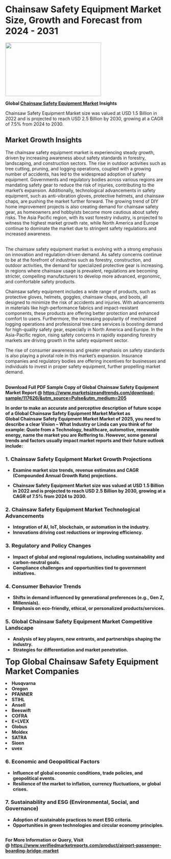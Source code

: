 <H1>Chainsaw Safety Equipment Market Size, Growth and Forecast from 2024 - 2031</H1><img class="aligncenter size-medium wp-image-584254" src="https://thirdeyenews.in/wp-content/uploads/2024/09/Global-Market-Research-300x168.jpeg" alt="" width="300" height="168" /><p><strong>Global&nbsp;<a href="https://www.marketsizeandtrends.com/download-sample/117626/&amp;utm_source=Pulse&amp;utm_medium=205">Chainsaw Safety Equipment Market</a> Insights</strong></p><p>Chainsaw Safety Equipment Market size was valued at USD 1.5 Billion in 2022 and is projected to reach USD 2.5 Billion by 2030, growing at a CAGR of 7.5% from 2024 to 2030.</p><p><h2>Market Growth Insights</h2> <p>The chainsaw safety equipment market is experiencing steady growth, driven by increasing awareness about safety standards in forestry, landscaping, and construction sectors. The rise in outdoor activities such as tree cutting, pruning, and logging operations, coupled with a growing number of accidents, has led to the widespread adoption of safety equipment. Governments and regulatory bodies across various regions are mandating safety gear to reduce the risk of injuries, contributing to the market’s expansion. Additionally, technological advancements in safety equipment, such as anti-vibration gloves, protective helmets, and chainsaw chaps, are pushing the market further forward. The growing trend of DIY home improvement projects is also creating demand for chainsaw safety gear, as homeowners and hobbyists become more cautious about safety risks. The Asia Pacific region, with its vast forestry industry, is projected to witness the highest market growth rate, while North America and Europe continue to dominate the market due to stringent safety regulations and increased awareness. <br><br> <strong></strong> <p>The chainsaw safety equipment market is evolving with a strong emphasis on innovation and regulation-driven demand. As safety concerns continue to be at the forefront of industries such as forestry, construction, and outdoor activities, the demand for specialized protective gear is increasing. In regions where chainsaw usage is prevalent, regulations are becoming stricter, compelling manufacturers to develop more advanced, ergonomic, and comfortable safety products. <p>Chainsaw safety equipment includes a wide range of products, such as protective gloves, helmets, goggles, chainsaw chaps, and boots, all designed to minimize the risk of accidents and injuries. With advancements in materials like high-performance fabrics and impact-resistant components, these products are offering better protection and enhanced comfort to users. Furthermore, the increasing popularity of mechanized logging operations and professional tree care services is boosting demand for high-quality safety gear, especially in North America and Europe. In the Asia-Pacific region, rising safety concerns in rapidly expanding forestry markets are driving growth in the safety equipment sector. <p>The rise of consumer awareness and greater emphasis on safety standards is also playing a pivotal role in this market’s expansion. Insurance companies and regulatory bodies are offering incentives for businesses and individuals to invest in proper safety equipment, further propelling market demand. <br><br> <strong></p><p><span class=""><strong>Download Full PDF Sample Copy of Global Chainsaw Safety Equipment Market Report</strong> @ <a href="https://www.marketsizeandtrends.com/download-sample/117626/&amp;utm_source=Pulse&amp;utm_medium=205" target="_blank">https://www.marketsizeandtrends.com/download-sample/117626/&amp;utm_source=Pulse&amp;utm_medium=205</a></span></p><p>In order to make an accurate and perceptive description of future scope of a Global&nbsp;Chainsaw Safety Equipment Market Market as Global&nbsp;Chainsaw Safety Equipment Market Market of 2025, you need to describe a clear Vision &ndash; What Industry or Linda can you think of for example: Quote from a Technology, healthcare, automotive, renewable energy, name the market you are Reffering to. However, some general trends and factors usually impact market reports and their future outlook include:</p><h3>1.&nbsp;<strong>Chainsaw Safety Equipment Market Growth Projections</strong></h3><ul><li>Examine market size trends, revenue estimates and CAGR (Compounded Annual Growth Rate) projections.</li><li><p>Chainsaw Safety Equipment Market size was valued at USD 1.5 Billion in 2022 and is projected to reach USD 2.5 Billion by 2030, growing at a CAGR of 7.5% from 2024 to 2030.</p></li></ul><h3>2.&nbsp;<strong>Chainsaw Safety Equipment Market Technological Advancements</strong></h3><ul><li>Integration of AI, IoT, blockchain, or automation in the industry.</li><li>Innovations driving cost reductions or improving efficiency.</li></ul><h3>3.&nbsp;<strong>Regulatory and Policy Changes</strong></h3><ul><li>Impact of global and regional regulations, including sustainability and carbon-neutral goals.</li><li>Compliance challenges and opportunities tied to government initiatives.</li></ul><h3>4.&nbsp;<strong>Consumer Behavior Trends</strong></h3><ul><li>Shifts in demand influenced by generational preferences (e.g., Gen Z, Millennials).</li><li>Emphasis on eco-friendly, ethical, or personalized products/services.</li></ul><h3>5.&nbsp;<strong>Global Chainsaw Safety Equipment Market Competitive Landscape</strong></h3><ul><li>Analysis of key players, new entrants, and partnerships shaping the industry.</li><li>Strategies for differentiation and market penetration.</li></ul><p data-pm-slice="1 1 []"><span style="color: inherit; font-family: inherit; font-size: 25px;">Top Global Chainsaw Safety Equipment Market Companies</span></p><div class="" data-test-id=""><p><li>Husqvarna</li><li> Oregon</li><li> PFANNER</li><li> STIHL</li><li> Ansell</li><li> Beeswift</li><li> COFRA</li><li> E+LVEX</li><li> Globus</li><li> Moldex</li><li> SATRA</li><li> Sioen</li><li> uvex</li></p></div><h3>6.&nbsp;<strong>Economic and Geopolitical Factors</strong></h3><ul><li>Influence of global economic conditions, trade policies, and geopolitical events.</li><li>Resilience of the market to inflation, currency fluctuations, or global crises.</li></ul><h3>7.&nbsp;<strong>Sustainability and ESG (Environmental, Social, and Governance)</strong></h3><ul><li>Adoption of sustainable practices to meet ESG criteria.</li><li>Opportunities in green technologies and circular economy principles.</li></ul><h2><strong style="font-size: 14px;">For More Information or Query, Visit @&nbsp;</strong><a style="background-color: #ffffff; font-size: 14px;" href="https://www.marketsizeandtrends.com/report/chainsaw-safety-equipment-market/" target="_blank">https://www.verifiedmarketreports.com/product/airport-passenger-boarding-bridge-market</a></h2>
